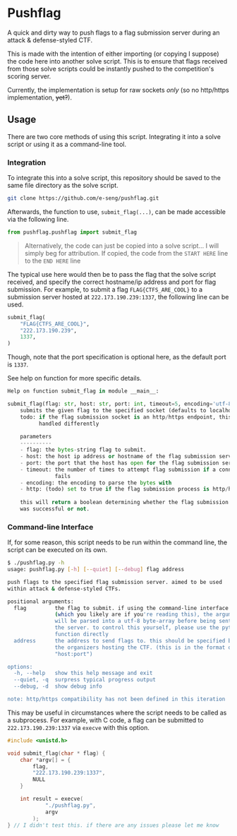 # Pushflag

A quick and dirty way to push flags to a flag submission server during an attack
& defense-styled CTF.

This is made with the intention of either importing (or copying I suppose) the
code here into another solve script. This is to ensure that flags received from
those solve scripts could be instantly pushed to the competition's scoring
server.

Currently, the implementation is setup for raw sockets *only* (so no http/https
        implementation, ~~yet?~~).

## Usage

There are two core methods of using this script. Integrating it into a solve
script or using it as a command-line tool.

### Integration

To integrate this into a solve script, this repository should be saved to the
same file directory as the solve script.

```sh
git clone https://github.com/e-seng/pushflag.git
```

Afterwards, the function to use, `submit_flag(...)`, can be made accessible via
the following line.

```py
from pushflag.pushflag import submit_flag
```

> Alternatively, the code can just be copied into a solve script... I will
> simply beg for attribution. If copied, the code from the `START HERE` line to
> the `END HERE` line

The typical use here would then be to pass the flag that the solve script
received, and specify the correct hostname/ip address and port for flag
submission. For example, to submit a flag `FLAG{CTFS_ARE_COOL}` to a submission
server hosted at `222.173.190.239:1337`, the following line can be used.

```py
submit_flag(
    "FLAG{CTFS_ARE_COOL}",
    "222.173.190.239",
    1337,
)
```

Though, note that the port specification is optional here, as the default port
is `1337`.

See help on function for more specific details.

```py
Help on function submit_flag in module __main__:

submit_flag(flag: str, host: str, port: int, timeout=5, encoding='utf-8', http=False, debug=False, verbose=True) -> bool
    submits the given flag to the specified socket (defaults to localhost:1337).
    todo: if the flag submission socket is an http/https endpoint, this will be
          handled differently
    
    parameters
    ----------
    - flag: the bytes-string flag to submit.
    - host: the host ip address or hostname of the flag submission server.
    - port: the port that the host has open for the flag submission server.
    - timeout: the number of times to attempt flag submission if a connection
               fails
    - encoding: the encoding to parse the bytes with
    - http: (todo) set to true if the flag submission process is http/https based
    
    this will return a boolean determining whether the flag submission process
    was successful or not.
```

### Command-line Interface

If, for some reason, this script needs to be run within the command line, the
script can be executed on its own.

```sh
$ ./pushflag.py -h
usage: pushflag.py [-h] [--quiet] [--debug] flag address

push flags to the specified flag submission server. aimed to be used
within attack & defense-styled CTFs.

positional arguments:
  flag         the flag to submit. if using the command-line interface
               (which you likely are if you're reading this), the argument
               will be parsed into a utf-8 byte-array before being sent to
               the server. to control this yourself, please use the python
               function directly
  address      the address to send flags to. this should be specified by
               the organizers hosting the CTF. (this is in the format of
               "host:port")

options:
  -h, --help   show this help message and exit
  --quiet, -q  surpress typical progress output
  --debug, -d  show debug info

note: http/https compatibility has not been defined in this iteration
```

This may be useful in circumstances where the script needs to be called as a
subprocess. For example, with C code, a flag can be submitted to
`222.173.190.239:1337` via `execve` with this option.

```c
#include <unistd.h>

void submit_flag(char * flag) {
    char *argv[] = {
        flag,
        "222.173.190.239:1337",
        NULL
    }

    int result = execve(
            "./pushflag.py",
            argv
        );
} // I didn't test this. if there are any issues please let me know
```
